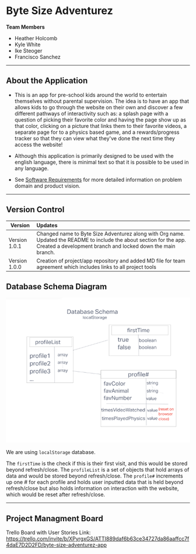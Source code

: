 # Byte Size Adventurez

**Team Members**

* Heather Holcomb
* Kyle White
* Ike Steoger
* Francisco Sanchez

***

## About the Application

- This is an app for pre-school kids around the world to entertain themselves without parental supervision. The idea is to have an app that allows kids to go through the website on their own and discover a few different pathways of interactivity such as: a splash page with a question of picking their favorite color and having the page show up as that color, clicking on a picture that links them to their favorite videos, a separate page for to a physics based game, and a rewards/progress tracker so that they can view what they've done the next time they access the website! 

- Although this application is primarily designed to be used with the english language, there is minimal text so that it is possible to be used in any language.

- See [Software Requirements](requirements.md) for more detailed information on problem domain and product vision. 

***

## Version Control 

| Version | Updates |
| ------- | :------ |
| Version 1.0.1 |   Changed name to Byte Size Adventurez along with Org name. Updated the README to include the about section for the app. Created a development branch and locked down the main branch. | 
|Version 1.0.0 | Creation of project/app repository and added MD file for team agreement which includes links to all project tools | 

## Database Schema Diagram

![Database Schema Diagram](img/DatabaseSchema.png)

We are using `localStorage` database.

The `firstTime` is the check if this is their first visit, and this would be stored beyond refresh/close. The `profileList` is a set of objects that hold arrays of data and would be stored beyond refresh/close. The `profile#` increments up one # for each profile and holds user inputted data that is held beyond refresh/close but also holds information on interaction with the website, which would be reset after refresh/close.


***

## Project Managment Board

Trello Board with User Stories Link: https://trello.com/invite/b/XPyrgxGS/ATTI889daf6b63ce34727da86aaffcc7f4daE7D2D2FD/byte-size-adventurez-app 

